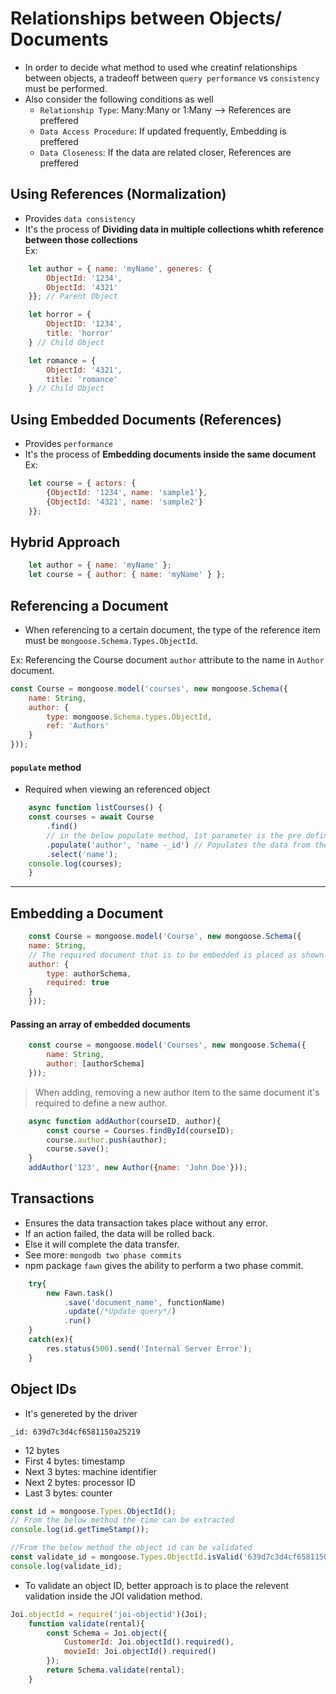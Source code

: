 # Relationships between Objects/ Documents

* In order to decide what method to used whe creatinf relationships between objects, a tradeoff between `query performance` vs `consistency` must be performed.
* Also consider the following conditions as well  
    * `Relationship Type`: Many:Many or 1:Many --> References are preffered  
    * `Data Access Procedure`: If updated frequently, Embedding is preffered  
    * `Data Closeness`: If the data are related closer, References are preffered  

## Using References (Normalization)

- Provides `data consistency`
- It's the process of **Dividing data in multiple collections whith reference between those collections**  
Ex: 
```javascript
    let author = { name: 'myName', generes: {
        ObjectId: '1234',
        ObjectId: '4321'
    }}; // Parent Object

    let horror = {
        ObjectID: '1234',
        title: 'horror'
    } // Child Object

    let romance = {
        ObjectId: '4321',
        title: 'romance'
    } // Child Object
```

## Using Embedded Documents (References)

- Provides `performance`  
- It's the process of **Embedding documents inside the same document**  
Ex: 
```javascript
    let course = { actors: {
        {ObjectId: '1234', name: 'sample1'},
        {ObjectId: '4321', name: 'sample2'}
    }};
```

## Hybrid Approach

```javascript
    let author = { name: 'myName' };
    let course = { author: { name: 'myName' } };
```

## Referencing a Document

- When referencing to a certain document, the type of the reference item must be `mongoose.Schema.Types.ObjectId`.

Ex: Referencing the Course document `author` attribute to the name in `Author` document.

```javascript
const Course = mongoose.model('courses', new mongoose.Schema({
    name: String,
    author: {
        type: mongoose.Schema.types.ObjectId, 
        ref: 'Authors'
    }
}));
```

#### `populate` method

- Required when viewing an referenced object

```javascript
    async function listCourses() { 
    const courses = await Course
        .find()
        // in the below populate method, 1st parameter is the pre defined 'author' in the course model.
        .populate('author', 'name -_id') // Populates the data from the relevent ObjectID. Here the -_id excludes showing the id field at the output
        .select('name');
    console.log(courses);
    }
```

<hr>

## Embedding a Document

```javascript
    const Course = mongoose.model('Course', new mongoose.Schema({
    name: String,
    // The required document that is to be embedded is placed as shown below
    author: {
        type: authorSchema,
        required: true
    }
    }));
```

#### Passing an array of embedded documents

```javascript
    const course = mongoose.model('Courses', new mongoose.Schema({
        name: String,
        author: [authorSchema]
    }));
```
> When adding, removing a new author item to the same document it's required to define a new author.  
```javascript
    async function addAuthor(courseID, author){
        const course = Courses.findById(courseID);
        course.author.push(author);
        course.save();
    }
    addAuthor('123', new Author({name: 'John Doe'}));
```

## Transactions 

- Ensures the data transaction takes place without any error. 
- If an action failed, the data will be rolled back.
- Else it will complete the data transfer.
- See more: `mongodb two phase commits`
- npm package `fawn` gives the ability to perform a two phase commit.

```javascript
    try{
        new Fawn.task()
            .save('document_name', functionName)
            .update(/*Update query*/)
            .run()
    }
    catch(ex){
        res.status(500).send('Internal Server Error');
    }

```

## Object IDs

- It's genereted by the driver

`_id: 639d7c3d4cf6581150a25219`  

- 12 bytes
- First 4 bytes: timestamp
- Next 3 bytes: machine identifier
- Next 2 bytes: processor ID
- Last 3 bytes: counter

```javascript
const id = mongoose.Types.ObjectId();
// From the below method the time can be extracted
console.log(id.getTimeStamp());

//From the below method the object id can be validated
const validate_id = mongoose.Types.ObjectId.isValid('639d7c3d4cf6581150a25219');
console.log(validate_id);
```

- To validate an object ID, better approach is to place the relevent validation inside the JOI validation method.
```javascript
Joi.objectId = require('joi-objectid')(Joi);
    function validate(rental){
        const Schema = Joi.object({
            CustomerId: Joi.objectId().required(),
            movieId: Joi.objectId().required()
        });
        return Schema.validate(rental);
    }
```